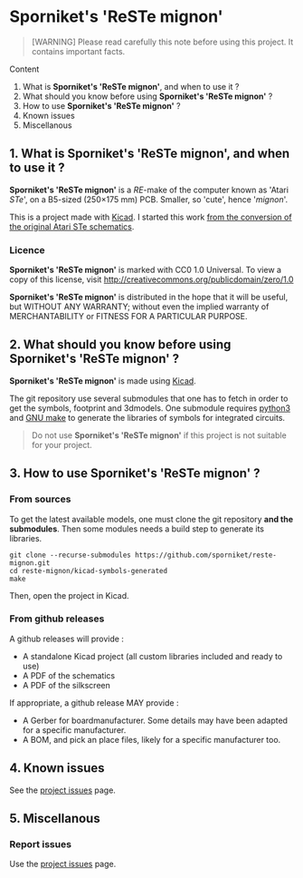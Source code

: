 # Sporniket's 'ReSTe mignon'

> [WARNING] Please read carefully this note before using this project. It contains important facts.

Content

1. What is **Sporniket's 'ReSTe mignon'**, and when to use it ?
2. What should you know before using **Sporniket's 'ReSTe mignon'** ?
3. How to use **Sporniket's 'ReSTe mignon'** ?
4. Known issues
5. Miscellanous

## 1. What is **Sporniket's 'ReSTe mignon'**, and when to use it ?

**Sporniket's 'ReSTe mignon'** is a _RE_-make of the computer known as 'Atari _STe_', on a B5-sized (250×175 mm) PCB. Smaller, so 'cute', hence '_mignon_'.

This is a project made with [Kicad](https://www.kicad.org/). I started this work [from the conversion of the original Atari STe schematics](https://github.com/sporniket/kicad-conversions--atari-ste-motherboard--c300780-001).


### Licence

**Sporniket's 'ReSTe mignon'** is marked with CC0 1.0 Universal. To view a copy of this license, visit http://creativecommons.org/publicdomain/zero/1.0

**Sporniket's 'ReSTe mignon'** is distributed in the hope that it will be useful, but WITHOUT ANY WARRANTY; without even the implied warranty of MERCHANTABILITY or FITNESS FOR A PARTICULAR PURPOSE.

## 2. What should you know before using **Sporniket's 'ReSTe mignon'** ?

**Sporniket's 'ReSTe mignon'** is made using [Kicad](https://www.kicad.org/).

The git repository use several submodules that one has to fetch in order to get the symbols, footprint and 3dmodels. One submodule requires [python3](https://www.python.org) and [GNU make](https://www.gnu.org/software/make/) to generate the libraries of symbols for integrated circuits.

> Do not use **Sporniket's 'ReSTe mignon'** if this project is not suitable for your project.

## 3. How to use **Sporniket's 'ReSTe mignon'** ?

### From sources

To get the latest available models, one must clone the git repository **and the submodules**. Then some modules needs a build step to generate its libraries.

	git clone --recurse-submodules https://github.com/sporniket/reste-mignon.git
	cd reste-mignon/kicad-symbols-generated
	make

Then, open the project in Kicad.

### From github releases

A github releases will provide :

* A standalone Kicad project (all custom libraries included and ready to use)
* A PDF of the schematics
* A PDF of the silkscreen

If appropriate, a github release MAY provide :

* A Gerber for boardmanufacturer. Some details may have been adapted for a specific manufacturer.
* A BOM, and pick an place files, likely for a specific manufacturer too.

## 4. Known issues
See the [project issues](https://github.com/sporniket/reste-mignon/issues) page.

## 5. Miscellanous

### Report issues
Use the [project issues](https://github.com/sporniket/reste-mignon/issues) page.
